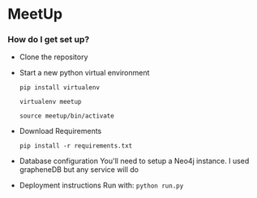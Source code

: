 # MeetUp #

### How do I get set up? ###

* Clone the repository
* Start a new python virtual environment

  ```pip install virtualenv```
  
  ```virtualenv meetup```
  
  ```source meetup/bin/activate```
  
* Download Requirements

  ```pip install -r requirements.txt```
* Database configuration
You'll need to setup a Neo4j instance. I used grapheneDB but any service will do
* Deployment instructions
Run with: ```python run.py```
